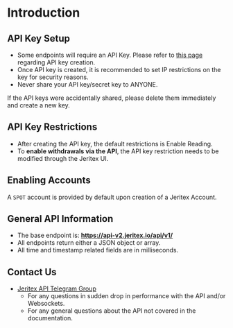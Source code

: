 # Introduction

## API Key Setup

<!-- TODO: fix link -->

- Some endpoints will require an API Key. Please refer to [this page](https://www.jeritex.io/api-key/) regarding API key creation.
- Once API key is created, it is recommended to set IP restrictions on the key for security reasons.
- Never share your API key/secret key to ANYONE.

<aside class="warning">
 If the API keys were accidentally shared, please delete them immediately and create a new key.
</aside>

## API Key Restrictions

- After creating the API key, the default restrictions is Enable Reading.
- To **enable withdrawals via the API**, the API key restriction needs to be modified through the Jeritex UI.

## Enabling Accounts

A <code>SPOT</code> account is provided by default upon creation of a Jeritex Account.

## General API Information

- The base endpoint is: **<https://api-v2.jeritex.io/api/v1/>**
- All endpoints return either a JSON object or array.
- All time and timestamp related fields are in milliseconds.

## Contact Us

- [Jeritex API Telegram Group](https://t.me/jeritex)
  - For any questions in sudden drop in performance with the API and/or Websockets.
  - For any general questions about the API not covered in the documentation.
